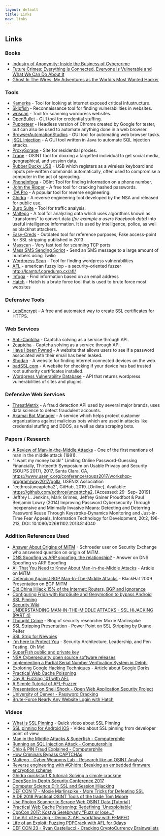 ```yaml
---
layout: default
title: Links
nav: links
---
```


## Links

### Books
- [Industry of Anonymity: Inside the Business of Cybercrime](https://www.hup.harvard.edu/catalog.php?isbn=9780674979413)
- [Future Crimes: Everything Is Connected, Everyone Is Vulnerable and What We Can Do About It](http://www.futurecrimesbook.com/)
- [Ghost In The Wires: My Adventures as the World's Most Wanted Hacker](https://www.amazon.com/dp/B0047Y0F0K)

### Tools

- [Kamerka](https://github.com/woj-ciech/kamerka) - Tool for looking at internet exposed critical infustructure.
- [Skipfish](https://tools.kali.org/web-applications/skipfish) - Reconnaissance tool for finding vulnerabilities in websites.
- [wpscan](https://wpscan.org/) - Tool for scanning wordpress websites.
- [OpenBullet](https://github.com/openbullet/openbullet) - GUI tool for credential stuffing.
- [Puppeteer](https://developers.google.com/web/tools/puppeteer) - Headless version of Chrome created by Google for tester, but can also be used to automate anything done in a web browser.
- [BrowserAutomationStudios](https://bablosoft.com/shop/BrowserAutomationStudio) - GUI tool for automating web browser tasks.
- [jSQL Injection](https://github.com/ron190/jsql-injection) - A GUI tool written in Java to automate SQL injection attacks.
- [ProxyScrape](https://proxyscrape.com/) - Site for residential proxies.
- [Trape](https://github.com/jofpin/trape) - OSINT tool for doxxing a targetted individual to get social media, geographical, and session data.
- [Rubber Ducky USB](https://shop.hak5.org/products/usb-rubber-ducky-deluxe) - USB which registers as a wireless keyboard and inputs pre-written commands automatically, often used to compromise a computer in the act of spreading.
- [PhoneInfoga](https://github.com/sundowndev/PhoneInfoga) - OSInt Tool for finding information on a phone number.
- [John the Ripper](https://github.com/magnumripper/JohnTheRipper) - A free tool for cracking hashed passwords.
- [IDA Pro](https://www.hex-rays.com/products/ida/) - A popular tool for reverse engineering.
- [Ghidra](https://www.nsa.gov/resources/everyone/ghidra/) - A reverse engineering tool developed by the NSA and released for public use.
- [Burp Suite](https://portswigger.net/burp) - Tool for traffic analysis.
- [Maltego](https://maltego.com) - A tool for analyzing data which uses algorithms known as "transforms" to convert data *(for example a users Facebook data)* into useful intelligence information. It is used by intelligence, police, as well as blackhat attackers.
- [Easy-Creds](https://github.com/brav0hax/easy-creds) - Outdated tool for reference purposes, Fake access-point for SSL stripping published in 2013
- [Masscan](https://github.com/robertdavidgraham/masscan) - Very fast tool for scanning TCP ports
- [Mass SMS Sending Script](https://github.com/kirkins/Twilio-mass-SMS) - Send an SMS message to a large amount of numbers using Twilio
- [Wordpress Scan](https://github.com/wpscanteam/wpscan) - Tool for finding wordpress vulnerabilities
- [AFL](https://github.com/google/AFL) - american fuzzy lop - a security-oriented fuzzer http://lcamtuf.coredump.cx/afl/
- [Infoga](https://github.com/m4ll0k/Infoga) - Find information based on an email address
- [Hatch](https://github.com/metachar/Hatch) - Hatch is a brute force tool that is used to brute force most websites

### Defensive Tools

- [LetsEncrypt](https://letsencrypt.org/) - A free and automated way to create SSL certificates for HTTPS.

### Web Services

- [Anti-Captcha](https://anti-captcha.com/) - Captcha solving as a service through API.
- [2captcha](https://2captcha.com/) - Captcha solving as a service through API.
- [Have I been Pwned](https://haveibeenpwned.com/) - A website that allows users to see if a password associated with their email has been leaked.
- [Shodan](https://www.shodan.io/) - A website for finding internet connected devices on the web.
- [badSSL.com](https://badssl.com/dashboard/) - A website for checking if your device has bad trusted root authority certificates installed.
- [Wordpress Vulnerability Database](https://wpvulndb.com/) - API that returns wordpress vulnerabilities of sites and plugins.

### Defensive Web Services

- [ThreatMetrix](https://risk.lexisnexis.com/products/threatmetrix) - A fraud detection API used by several major brands, uses data science to detect fraudulent accounts.
- [Akamai Bot Manager](https://www.akamai.com/us/en/products/security/bot-manager.jsp) - A service which helps protect customer organizations against malicious bots which are used in attacks like credential stuffing and DDOS, as well as data scraping bots.

### Papers / Research

- [A Review of Man-in-the-Middle Attacks](http://dl.acm.org/citation.cfm?id=358797) - One of the first mentions of man in the middle attack (1981).
- "I want my money back!" Limiting Online Password-Guessing Financially, Thirteenth
Symposium on Usable Privacy and Security (SOUPS 2017), 2017, Santa Clara, CA,
https://www.usenix.org/conference/soups2017/workshop-program/way2017/golla,
USENIX Association
- "ecthros/uncaptcha2", GitHub, 2019. [Online]. Available:
https://github.com/ecthros/uncaptcha2. [Accessed: 29- Sep- 2019]
-  Jeffrey L. Jenkins, Mark Grimes, Jeffrey Gainer Proudfoot & Paul Benjamin Lowry
(2014) Improving Password Cybersecurity Through Inexpensive and Minimally
Invasive Means: Detecting and Deterring Password Reuse Through
Keystroke-Dynamics Monitoring and Just-in-Time Fear Appeals, Information
Technology for Development, 20:2, 196-213, DOI: 10.1080/02681102.2013.814040

### Addition References Used

- [Answer About Origins of MiTM](https://security.stackexchange.com/a/78844/9472) - Schroeder user on Security Exchange who answered question on origin of MiTM.
- [DNS Spoofing vs ARP spoofing, the relationship?](https://security.stackexchange.com/questions/10029/dns-spoofing-vs-arp-spoofing-the-relationship/10030#10030) - Answer on DNS Spoofing vs ARP Spoofing
- [All That You Need to Know About Man-in-the-Middle Attacks](https://www.acunetix.com/blog/articles/man-in-the-middle-attacks/) - Article on MiTM
- [Defending Against BGP Man-In-The-Middle Attacks](https://web.archive.org/web/20110704032052/http://www.renesys.com/tech/presentations/pdf/blackhat-09.pdf) - BlackHat 2009 Presentation on BGP MiTM
- [Did China Hijack 15% of the Internet: Routers, BGP and Ignorance](https://web.archive.org/web/20130401022203/http://www.omninerd.com/articles/Did_China_Hijack_15_of_the_Internet_Routers_BGP_and_Ignorance)
- [Configuring Frida with BurpSuite and Genymotion to bypass Android SSL Pinning](https://spenkk.github.io/bugbounty/Configuring-Frida-with-Burp-and-GenyMotion-to-bypass-SSL-Pinning/)
- [Security Wiki](https://doubleoctopus.com/security-wiki/)
- [UNDERSTANDING MAN-IN-THE-MIDDLE ATTACKS - SSL HIJACKING (PART 4)](https://cert.ir/news/entry/12059?language_id=1)
- [Thought Crime](http://thoughtcrime.org/) - Blog of security researcher Moxie Marlinspike
- [SSL Stripping Presentation](https://www.owasp.org/images/7/7a/SSL_Spoofing.pdf) - Power Point on SSL Stripping by Duane Peifer
- [SSL Strip for Newbies](https://avicoder.me/2016/02/22/SSLstrip-for-newbies/)
- [I'm here to Protect You](https://secjohn.blogspot.com/) - Security Architecture, Leadership, and Pen Testing. Oh My!
- [SuperFish public and private key](https://gist.github.com/mathiasbynens/7a13a467b22c42505490)
- [NSA Cybersecurity open source software releases](https://nsacyber.github.io/opensource.html)
- [Implementing a Partial Serial Number Verification System in Delphi](https://www.brandonstaggs.com/2007/07/26/implementing-a-partial-serial-number-verification-system-in-delphi/)
- [Exploring Google Hacking Techniques](https://securitytrails.com/blog/google-hacking-techniques) - Article about Google Dorks
- [Practical Web Cache Poisoning](https://portswigger.net/research/practical-web-cache-poisoning)
- [Day 8: Fuzzing 101 with AFL](https://medium.com/@int0x33/day-8-fuzzing-101-with-afl-678828cd7fa7)
- [A Simple Tutorial of AFL-Fuzzer](http://spencerwuwu-blog.logdown.com/posts/1366733-a-simple-guide-of-afl-fuzzer)
- [Presentation on Shell Shock - Open Web Application Security Project](https://www.owasp.org/images/1/1b/Shellshock_-_Tudor_Enache.pdf)
- [University of Denver - Password Cracking](https://web.cs.du.edu/~mitchell/forensics/information/pass_crack.html)
- [Brute-Force Nearly Any Website Login with Hatch](https://null-byte.wonderhowto.com/how-to/brute-force-nearly-any-website-login-with-hatch-0192225/)

### Videos
- [What is SSL Pinning](https://www.youtube.com/watch?v=is8lHjEkk7U) - Quick video about SSL Pinning
- [SSL pinning for Android iOS](https://www.youtube.com/watch?v=O7aTw81R6OI) - Video about SSL pinning from developer point of view
- [Man in the Middle Attacks & Superfish - Computerphile](https://www.youtube.com/watch?v=-enHfpHMBo4)
- [Running an SQL Injection Attack - Computerphile](https://www.youtube.com/watch?v=ciNHn38EyRc)
- [Chip & PIN Fraud Explained - Computerphile](https://www.youtube.com/watch?v=Ks0SOn8hjG8)
- [How Criminals Bypass CAPTCHAs](https://www.youtube.com/watch?v=xdqFGlSeR-Y)
- [Maltego - Cyber Weapons Lab - Research like an OSINT Analyst](https://www.youtube.com/watch?v=46st98FUf8s)
- [Reverse engineering with #Ghidra: Breaking an embedded firmware encryption scheme](https://www.youtube.com/watch?v=4urMITJKQQs)
- [Ghidra quickstart & tutorial: Solving a simple crackme](https://www.youtube.com/watch?v=fTGTnrgjuGA)
- [DeepSec In-Depth Security Conference 2017](https://vimeo.com/ondemand/130877/)
- [Computer Science E-1: SSL and Session Hijacking](https://www.youtube.com/watch?v=zsR1YVNmPPc)
- [DEF CON 17 - Moxie Marlinspike - More Tricks for Defeating SSL](https://www.youtube.com/watch?v=5dhSN9aEljg)
- [AIDE 2018 Practical OSINT Tools of the trade Tom Moore](https://www.youtube.com/watch?v=nvdsQlT9_xY)
- [Use Photon Scanner to Scrape Web OSINT Data [Tutorial]](https://www.youtube.com/watch?v=pJDJwD8GCIg)
- [Practical Web Cache Poisoning: Redefining 'Unexploitable'](https://www.youtube.com/watch?v=j2RrmNxJZ5c)
- [CppCon 2017: Kostya Serebryany “Fuzz or lose...”](https://www.youtube.com/watch?v=k-Cv8Q3zWNQ)
- [The Art of Fuzzing - Demo 2: AFL workflow with FFMPEG](https://www.youtube.com/watch?v=0dqL6vfPCek)
- [Life of an Exploit: Fuzzing PDFCrack with AFL for 0days](https://www.youtube.com/watch?v=8VLNPIIgKbQ)
- [DEF CON 23 - Ryan Castellucci - Cracking CryptoCurrency Brainwallets](https://www.youtube.com/watch?v=foil0hzl4Pg&feature=emb_title)
